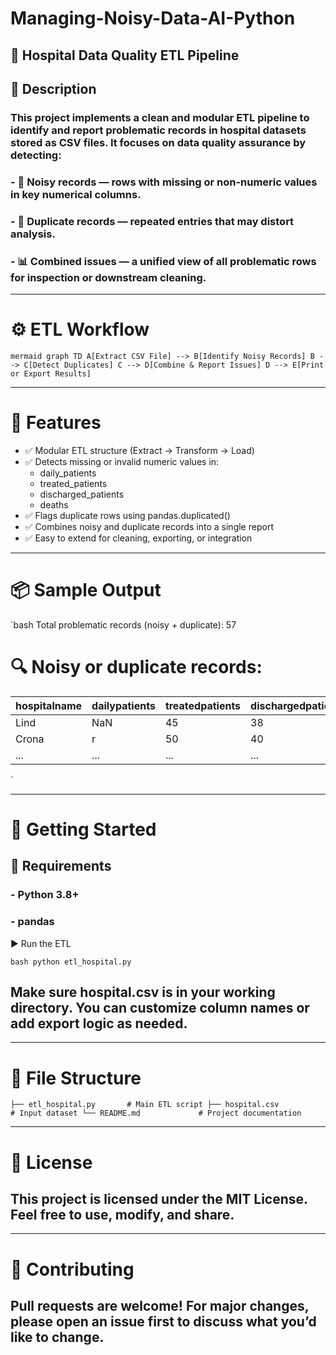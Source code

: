 # Managing-Noisy-Data-AI-Python

## 🏥 Hospital Data Quality ETL Pipeline

## 📌 Description

### This project implements a clean and modular ETL pipeline to identify and report problematic records in hospital datasets stored as CSV files. It focuses on data quality assurance by detecting:

### - 🧨 Noisy records — rows with missing or non-numeric values in key numerical columns.
### - 🔁 Duplicate records — repeated entries that may distort analysis.
### - 📊 Combined issues — a unified view of all problematic rows for inspection or downstream cleaning.
---

# ⚙️ ETL Workflow

`mermaid
graph TD
    A[Extract CSV File] --> B[Identify Noisy Records]
    B --> C[Detect Duplicates]
    C --> D[Combine & Report Issues]
    D --> E[Print or Export Results]
`

---

# 🧪 Features

- ✅ Modular ETL structure (Extract → Transform → Load)
- ✅ Detects missing or invalid numeric values in:
  - daily_patients
  - treated_patients
  - discharged_patients
  - deaths
- ✅ Flags duplicate rows using pandas.duplicated()
- ✅ Combines noisy and duplicate records into a single report
- ✅ Easy to extend for cleaning, exporting, or integration

---

# 📦 Sample Output

`bash
Total problematic records (noisy + duplicate): 57

# 🔍 Noisy or duplicate records:
| hospitalname | dailypatients | treatedpatients | dischargedpatients | deaths |
|---------------|----------------|------------------|----------------------|--------|
| Lind          | NaN            | 45               | 38                   | 2      |
| Crona         | r              | 50               | 40                   | 1      |
| ...           | ...            | ...              | ...                  | ...    |
`

---

# 🚀 Getting Started

## 🔧 Requirements

### - Python 3.8+
### - pandas

▶️ Run the ETL

`bash
python etl_hospital.py
`

## Make sure hospital.csv is in your working directory. You can customize column names or add export logic as needed.

---

# 📁 File Structure

`
├── etl_hospital.py       # Main ETL script
├── hospital.csv          # Input dataset
└── README.md             # Project documentation
`

---

# 📜 License

## This project is licensed under the MIT License. Feel free to use, modify, and share.

---

# 🤝 Contributing

## Pull requests are welcome! For major changes, please open an issue first to discuss what you’d like to change.
